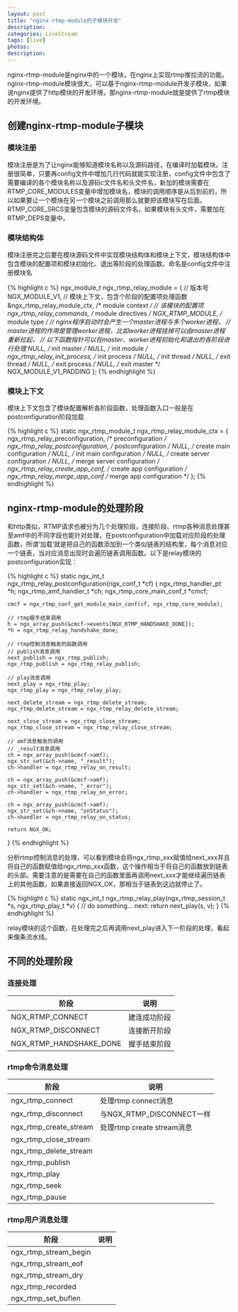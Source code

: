 ```yaml
---
layout: post
title: "nginx-rtmp-module的子模块开发"
description:
categories: LiveStream
tags: [live]
photos:
description:
---
```


nginx-rtmp-module是nginx中的一个模块，在nginx上实现rtmp推拉流的功能。nginx-rtmp-module模块很大，可以基于nginx-rtmp-module开发子模块，如果说nginx提供了http模块的开发环境，那nginx-rtmp-module就是提供了rtmp模块的开发环境。

## 创建nginx-rtmp-module子模块
### 模块注册
模块注册是为了让nginx能够知道模块名称以及源码路径，在编译时加载模块。注册很简单，只要再config文件中增加几行代码就能实现注册，config文件中包含了需要编译的各个模块名称以及源码c文件名和头文件名，新加的模块需要在RTMP_CORE_MODULES变量中增加模块名，模块的调用顺序是从后到前的，所以如果要让一个模块在另一个模块之前调用那么就要把该模块写在后面。RTMP_CORE_SRCS变量包含模块的源码文件名，如果模块有头文件，需要加在RTMP_DEPS变量中。
### 模块结构体
模块注册完之后要在模块源码文件中实现模块结构体和模块上下文，模块结构体中包含模块的配置项和模块初始化、退出等阶段的处理函数。命名是config文件中注册模块名

{% highlight c %}
ngx_module_t  ngx_rtmp_relay_module = {
    // 版本号
    NGX_MODULE_V1,
    // 模块上下文，包含个阶段的配置项处理函数
    &ngx_rtmp_relay_module_ctx,             /* module context */
    // 该模块的配置项
    ngx_rtmp_relay_commands,                /* module directives */
    NGX_RTMP_MODULE,                        /* module type */
    // nginx程序启动时会产生一个master进程与多个worker进程，
    // master进程的作用是管理worker进程，比如worker进程挂掉可以由master进程重新拉起，
    // 以下函数指针可以在master、worker进程初始化和退出的各阶段进行处理
    NULL,                                   /* init master */
    NULL,                                   /* init module */
    ngx_rtmp_relay_init_process,            /* init process */
    NULL,                                   /* init thread */
    NULL,                                   /* exit thread */
    NULL,                                   /* exit process */
    NULL,                                   /* exit master */
    NGX_MODULE_V1_PADDING
};
{% endhighlight %}

### 模块上下文
模块上下文包含了模块配置解析各阶段函数，处理函数入口一般是在postconfiguration阶段加载

{% highlight c %}
static ngx_rtmp_module_t  ngx_rtmp_relay_module_ctx = {
    ngx_rtmp_relay_preconfiguration,        /* preconfiguration */
    ngx_rtmp_relay_postconfiguration,       /* postconfiguration */
    NULL,                                   /* create main configuration */
    NULL,                                   /* init main configuration */
    NULL,                                   /* create server configuration */
    NULL,                                   /* merge server configuration */
    ngx_rtmp_relay_create_app_conf,         /* create app configuration */
    ngx_rtmp_relay_merge_app_conf           /* merge app configuration */
};
{% endhighlight %}

## nginx-rtmp-module的处理阶段
和http类似，RTMP请求也被分为几个处理阶段，连接阶段、rtmp各种消息处理甚至amf中的不同字段也能针对处理，在postconfiguration中加载对应阶段的处理函数，所谓‘加载’就是把自己的函数添加到一个类似链表的结构里，每个消息对应一个链表，当对应消息出现时会遍历链表调用函数。以下是relay模块的postconfiguration实现：

{% highlight c %}
static ngx_int_t
ngx_rtmp_relay_postconfiguration(ngx_conf_t *cf)
{
    ngx_rtmp_handler_pt                *h;
    ngx_rtmp_amf_handler_t             *ch;
    ngx_rtmp_core_main_conf_t          *cmcf;

    cmcf = ngx_rtmp_conf_get_module_main_conf(cf, ngx_rtmp_core_module);

    // rtmp握手结束调用
    h = ngx_array_push(&cmcf->events[NGX_RTMP_HANDSHAKE_DONE]);
    *h = ngx_rtmp_relay_handshake_done;

    // rtmp控制消息触发的函数调用
    // publish消息调用
    next_publish = ngx_rtmp_publish;
    ngx_rtmp_publish = ngx_rtmp_relay_publish;

    // play消息调用
    next_play = ngx_rtmp_play;
    ngx_rtmp_play = ngx_rtmp_relay_play;

    next_delete_stream = ngx_rtmp_delete_stream;
    ngx_rtmp_delete_stream = ngx_rtmp_relay_delete_stream;

    next_close_stream = ngx_rtmp_close_stream;
    ngx_rtmp_close_stream = ngx_rtmp_relay_close_stream;

    // amf消息触发的调用
    // _result消息调用
    ch = ngx_array_push(&cmcf->amf);
    ngx_str_set(&ch->name, "_result");
    ch->handler = ngx_rtmp_relay_on_result;

    ch = ngx_array_push(&cmcf->amf);
    ngx_str_set(&ch->name, "_error");
    ch->handler = ngx_rtmp_relay_on_error;

    ch = ngx_array_push(&cmcf->amf);
    ngx_str_set(&ch->name, "onStatus");
    ch->handler = ngx_rtmp_relay_on_status;

    return NGX_OK;
}
{% endhighlight %}

分析rtmp控制消息的处理，可以看到模块会将ngx_rtmp_xxx赋值给next_xxx并且将自己的函数赋值给ngx_rtmp_xxx函数，这个操作相当于将自己的函数放到链表的头部。需要注意的是需要在自己的函数里面再调用next_xxx才能继续遍历链表上的其他函数，如果直接返回NGX_OK，那相当于链表到这边就停止了。

{% highlight c %}
static ngx_int_t
ngx_rtmp_relay_play(ngx_rtmp_session_t *s, ngx_rtmp_play_t *v)
{
    // do something...
next:
    return next_play(s, v);
}
{% endhighlight %}

relay模块的这个函数，在处理完之后再调用next_play进入下一阶段的处理，看起来像条流水线。
## 不同的处理阶段
### 连接处理

| 阶段 | 说明 |
| --- | --- |
| NGX_RTMP_CONNECT | 建连成功阶段 |
| NGX_RTMP_DISCONNECT | 连接断开阶段 |
| NGX_RTMP_HANDSHAKE_DONE | 握手结束阶段 |

### rtmp命令消息处理

| 阶段 | 说明 |
| --- | --- |
| ngx_rtmp_connect | 处理rtmp connect消息 |
| ngx_rtmp_disconnect | 与NGX_RTMP_DISCONNECT一样 |
| ngx_rtmp_create_stream | 处理rtmp create stream消息 |
| ngx_rtmp_close_stream |  |
| ngx_rtmp_delete_stream |  |
| ngx_rtmp_publish |  |
| ngx_rtmp_play |  |
| ngx_rtmp_seek |  |
| ngx_rtmp_pause |  |

### rtmp用户消息处理

| 阶段 | 说明 |
| --- | --- |
| ngx_rtmp_stream_begin |  |
| ngx_rtmp_stream_eof |  |
| ngx_rtmp_stream_dry |  |
| ngx_rtmp_recorded |  |
| ngx_rtmp_set_buflen |  |